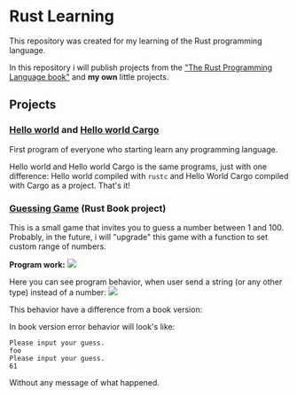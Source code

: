 # Rust Learning

This repository was created for my learning of the Rust programming language.

In this repository i will publish projects from the ["The Rust Programming Language book"](https://doc.rust-lang.org/stable/book/) and **my own** little projects.

## Projects

### [Hello world](https://github.com/Ladniy/rust-learning/tree/master/hello_world) and [Hello world Cargo](https://github.com/Ladniy/rust-learning/tree/master/hello_world_cargo)

First program of everyone who starting learn any programming language.

Hello world and Hello world Cargo is the same programs, just with one difference: Hello world compiled with `rustc` and Hello World Cargo compiled with Cargo as a project. That's it!

### [Guessing Game](https://github.com/Ladniy/rust-learning/tree/master/guessing_game) (Rust Book project)

This is a small game that invites you to guess a number between 1 and 100.<br>
Probably, in the future, i will "upgrade" this game with a function to set custom range of numbers.

**Program work:**
![](https://i.imgur.com/1JbMXul.png)

Here you can see program behavior, when user send a string (or any other type) instead of a number:
![](https://i.imgur.com/osV9baV.png)

This behavior have a difference from a book version:

In book version error behavior will look's like:<br>

```
Please input your guess.
foo
Please input your guess.
61
```

Without any message of what happened.